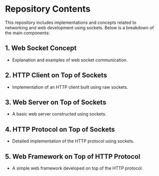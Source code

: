 # Repository Contents

This repository includes implementations and concepts related to networking and web development using sockets. Below is a breakdown of the main components:

## 1. Web Socket Concept
- Explanation and examples of web socket communication.

## 2. HTTP Client on Top of Sockets
- Implementation of an HTTP client built using raw sockets.

## 3. Web Server on Top of Sockets
- A basic web server constructed using sockets.

## 4. HTTP Protocol on Top of Sockets
- Detailed implementation of the HTTP protocol using sockets.

## 5. Web Framework on Top of HTTP Protocol
- A simple web framework developed on top of the HTTP protocol.

